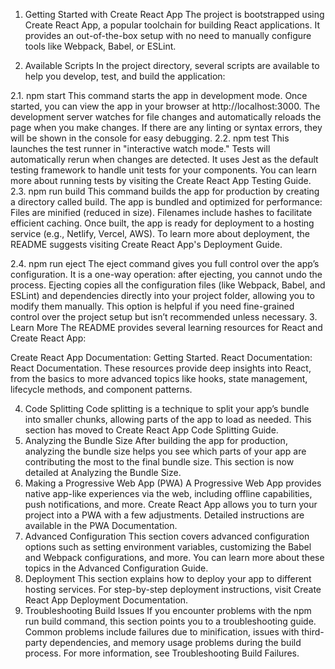 1. Getting Started with Create React App
The project is bootstrapped using Create React App, a popular toolchain for building React applications. It provides an out-of-the-box setup with no need to manually configure tools like Webpack, Babel, or ESLint.

2. Available Scripts
In the project directory, several scripts are available to help you develop, test, and build the application:

2.1. npm start
This command starts the app in development mode.
Once started, you can view the app in your browser at http://localhost:3000.
The development server watches for file changes and automatically reloads the page when you make changes.
If there are any linting or syntax errors, they will be shown in the console for easy debugging.
2.2. npm test
This launches the test runner in "interactive watch mode."
Tests will automatically rerun when changes are detected.
It uses Jest as the default testing framework to handle unit tests for your components.
You can learn more about running tests by visiting the Create React App Testing Guide.
2.3. npm run build
This command builds the app for production by creating a directory called build.
The app is bundled and optimized for performance:
Files are minified (reduced in size).
Filenames include hashes to facilitate efficient caching.
Once built, the app is ready for deployment to a hosting service (e.g., Netlify, Vercel, AWS).
To learn more about deployment, the README suggests visiting Create React App's Deployment Guide.

2.4. npm run eject
The eject command gives you full control over the app’s configuration.
It is a one-way operation: after ejecting, you cannot undo the process.
Ejecting copies all the configuration files (like Webpack, Babel, and ESLint) and dependencies directly into your project folder, allowing you to modify them manually.
This option is helpful if you need fine-grained control over the project setup but isn’t recommended unless necessary.
3. Learn More
The README provides several learning resources for React and Create React App:

Create React App Documentation: Getting Started.
React Documentation: React Documentation.
These resources provide deep insights into React, from the basics to more advanced topics like hooks, state management, lifecycle methods, and component patterns.

4. Code Splitting
Code splitting is a technique to split your app’s bundle into smaller chunks, allowing parts of the app to load as needed.
This section has moved to Create React App Code Splitting Guide.
5. Analyzing the Bundle Size
After building the app for production, analyzing the bundle size helps you see which parts of your app are contributing the most to the final bundle size.
This section is now detailed at Analyzing the Bundle Size.
6. Making a Progressive Web App (PWA)
A Progressive Web App provides native app-like experiences via the web, including offline capabilities, push notifications, and more.
Create React App allows you to turn your project into a PWA with a few adjustments.
Detailed instructions are available in the PWA Documentation.
7. Advanced Configuration
This section covers advanced configuration options such as setting environment variables, customizing the Babel and Webpack configurations, and more.
You can learn more about these topics in the Advanced Configuration Guide.
8. Deployment
This section explains how to deploy your app to different hosting services.
For step-by-step deployment instructions, visit Create React App Deployment Documentation.
9. Troubleshooting Build Issues
If you encounter problems with the npm run build command, this section points you to a troubleshooting guide.
Common problems include failures due to minification, issues with third-party dependencies, and memory usage problems during the build process.
For more information, see Troubleshooting Build Failures.
